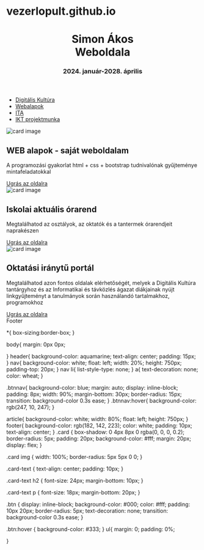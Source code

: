 # vezerlopult.github.io

<!DOCTYPE html>
<html lang="hu">

<head>
    <meta charset="UTF-8">
    <meta name="viewport" content="width=device-width, initial-scale=1.0">
    <title>SÁ weboldala</title>
    <link rel="stylesheet" href="stilus.css">
</head>

<body>
    <header>
        <h1>Simon Ákos <br> Weboldala</h1>
        <h3>2024. január-2028. április</h3>
    </header>
    <section>
        <nav>
            <ul>
                <li class="btnnav"><a href="https://sites.google.com/view/webalapok9a23/digikult" target="_blank">
                        Digitális Kultúra </a></li>
                <li class="btnnav"><a href="https://sites.google.com/view/webalapok9a23/webalapok"
                        target="_blank">Webalapok</a></li>
                <li class="btnnav"><a href="https://sites.google.com/view/webalapok9a23/ita" target="_blank">ITA</a>
                </li>
                <li class="btnnav"><a href="https://sites.google.com/view/webalapok9a23/" target="_blank">IKT
                        projektmunka</a></li>
            </ul>
        </nav>
        <article>
            </ul>
            <div class="card">
                <div class="card-text">
                    <img src="M:\PROGIALAPOK\1_WEBSZERKESZTÉS\cards\Képernyőkép 2024-01-25 094517.png" alt="card image">
                    <h2>WEB alapok - saját weboldalam</h2>
                    <p>A programozási gyakorlat html + css + bootstrap tudnivalónak gyűjteménye mintafeladatokkal</p>
                    <a href="https://sites.google.com/view/webalapok9a23" target="_blank" class="btn">Ugrás az oldalra</a>
                </div>
                <div class="card-text">
                    <img src="C:\Users\Alex\Desktop\vezerlopult\orarend.png" alt="card image">
                    <h2>Iskolai aktuális órarend</h2>
                    <p>Megtalálhatod az osztályok, az oktatók és a tantermek órarendjeit naprakészen</p>
                    <a href="https://akosassist.github.io/orarend.github.io/" target="_blank" class="btn">Ugrás az oldalra</a>
                </div>
                <div class="card-text">
                    <img src="C:\Users\Alex\Desktop\vezerlopult\digisulim.jpg" alt="card image">
                    <h2>Oktatási iránytű portál</h2>
                    <p>Megtalálhatod azon fontos oldalak elérhetőségét, melyek a Digitális Kultúra tantárgyhoz és az
                        Informatikai és távközlés ágazat diákjainak nyújt linkgyűjteményt a tanulmányok során
                        használandó tartalmakhoz, programokhoz</p>
                    <a href="https://digisulim.hu/" target="_blank" class="btn">Ugrás az oldalra</a>
                </div>
            </div>
        </article>
    </section>
    <footer>Footer</footer>
</body>

</html>

*{
    box-sizing:border-box;
}


body{
    margin: 0px 0px;
    
}
header{
    background-color: aquamarine;
    text-align: center;
    padding: 15px;
}
nav{
    background-color: white;
    float: left;
    width: 20%;
    height: 750px;
    padding-top: 20px;
}
nav li{
    list-style-type: none;
}
a{
    text-decoration: none;
    color: wheat;
}

.btnnav{
    background-color: blue;
    margin: auto;
    display: inline-block;
    padding: 8px;
    width: 90%;
    margin-bottom: 30px;
    border-radius: 15px;
    transition: background-color 0.3s ease;
}
.btnnav:hover{
    background-color: rgb(247, 10, 247);
}

article{
    background-color: white;
    width: 80%;
    float: left;
    height: 750px;
}
footer{
    background-color: rgb(182, 142, 223);
    color: white;
    padding: 10px;
    text-align: center;
}
.card {
    box-shadow: 0 4px 8px 0 rgba(0, 0, 0, 0.2);
    border-radius: 5px;
    padding: 20px;
    background-color: #fff;
    margin: 20px;
    display: flex;
  }
  
  .card img {
    width: 100%;
    border-radius: 5px 5px 0 0;
  }
  
  .card-text {
    text-align: center;
    padding: 10px;
  }
  
  .card-text h2 {
    font-size: 24px;
    margin-bottom: 10px;
  }
  
  .card-text p {
    font-size: 18px;
    margin-bottom: 20px;
  }
  
  .btn {
    display: inline-block;
    background-color: #000;
    color: #fff;
    padding: 10px 20px;
    border-radius: 5px;
    text-decoration: none;
    transition: background-color 0.3s ease;
  }
  
  .btn:hover {
    background-color: #333;
  }
  ul{
    margin: 0;
    padding: 0%;

  }
